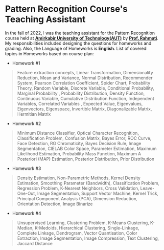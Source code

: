 # Pattern Recognition Course's Teaching Assistant
In the fall of 2022, I was the teaching assistant for the Pattern Recognition course held at **[Amirkabir University of Technology(AUT)](https://aut.ac.ir/en)** by **[Prof. Rahmati](https://scholar.google.com/citations?user=EYk7M80AAAAJ&hl=en)**. My responsibilities included designing the questions for homeworks and grading. Also, the Language of Homeworks is **English**. 
List of covered topics in Homeworks based on course plan: 

- Homework #1
> Feature extraction concepts, Linear Transformation, Dimensionality Reduction, Mean and Variance, Normal Distribution, Recommender System, Pearson Correlation Coefficient, Spider Chart, Probability Theory, Random Variable, Discrete Variable, Conditional Probability, Marginal Probability , Probability Distribution, Density Function, Continuous Variable, Cumulative Distribution Function, Independent Variables, Correlated Variables , Expected Value, Eigenvalues, Eigenvectors, Eigenspace, Invertible Matrix, Diagonalizable Matrix, Hermitian Matrix

- Homework #2
> Minimum Distance Classifier, Optical Character Recognition, Classification Problem, Confusion Matrix, Bayes Error, ROC Curve, Face Detection, RG Chromaticity, Bayes Decision Rule, Image Segmentation, CIELAB Color Space, Parameter Estimation, Maximum Likelihood Estimation, Probability Mass Function, Maximum A Posteriori (MAP) Estimation, Posterior Distribution, Prior Distribution

- Homework #3
> Density Estimation, Non-Parametric Methods, Kernel Density Estimation, Smoothing Parameter (Bandwidth), Classification Problem, Regression Problem, K-Nearest Neighbors, Cross Validation, Leave-One-Out, Image Segmentation, Support Vector Machine, Kernel Trick, Principal Component Analysis (PCA), Dimension Reduction, Orientation Detection, Image Binarize

- Homework #4
> Unsupervised Learning, Clustering Problem, K-Means Clustering, K-Median, K-Medoids, Hierarchical Clustering, Single-Linkage, Complete Linkage, Dendrogram, Vector Quantisation, Color Extraction, Image Segmentation, Image Compression, Text Clustering, Jaccard Distance
